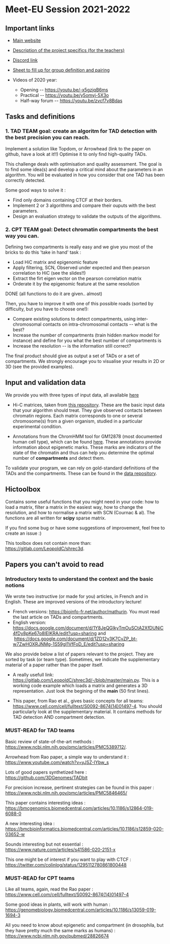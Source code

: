 # Meet-EU Session 2021-2022

## Important links

* [Main website](https://hdsu-bioquant.github.io/meet-eu-2021/)
* [Description of the project specifics (for the teachers)](https://docs.google.com/document/d/1UfugMVAMy_YdhosHKuZ0v9oKOideTGDI5eKdwWZIUK4/edit)
* [Discord link](https://discord.gg/kscA9FfUru)
* [Sheet to fill up for group definition and pairing](https://docs.google.com/spreadsheets/d/1Rn3PVAmTvKFZmIiuem7xGvYscvawnPb4Q-Dd7TjSo0E/edit?usp=sharing)
* Videos of 2020 year:

    * Opening -- https://youtu.be/-x5gzjqB6ms  
    * Practical -- https://youtu.be/y5omyj-5X3o  
    * Half-way forum -- https://youtu.be/zvcf7v8Bdas



## Tasks and definitions 

### 1. TAD TEAM goal: create an algoritm for TAD detection with the best precision you can reach.
Implement a solution like Topdom, or Arrowhead (link to the paper on github, have a look at it!!)
Optimise it to only find high-quality TADs.

This challenge deals with optimisation and quality assessment. The goal is to find some idea(s) and develop a critical mind about the parameters in an algorithm. You will be evaluated in how you consider that one TAD has been correctly detected.

Some good ways to solve it :  

- Find only domains containing CTCF at their borders.  
- Implement 2 or 3 algorithms and compare their ouputs with the best parameters.  
- Design an evaluation strategy to validate the outputs of the algorithms.


### 2. CPT TEAM goal: Detect chromatin compartments the best way you can.

Defining two compartments is really easy and we give you most of the bricks to do this 'take in hand' task :  

- Load HiC matrix and epigenomic feature  
- Apply filtering, SCN, Observed under expected and then pearson correlation to HiC (see the slides!!)  
- Extract the firt eigen vector on the pearson correlation matrix  
- Orderate it by the epigenomic feature at the same resolution  
    
DONE (all functions to do it are given.. almost)
    
    
Then, you have to improve it with one of this possible roads (sorted by difficulty, but you have to choose one!):  

- Compare existing solutions to detect compartments, using inter-chromosomal contacts on intra-chromosomal contacts -- what is the best?  
- Increase the number of compartments (train hidden markov model for instance) and define for you what the best number of compartments is  
- Increase the resolution -- is the information still correct? 
    

The final product should give as output a set of TADs or a set of compartments. We strongly encourage you to visualise your results in 2D or 3D (see the provided examples). 

## Input and validation data 

We provide you with three types of input data, all available [here](http://www.lcqb.upmc.fr/meetu/)

- Hi-C matrices, taken from [this repository](ftp://ftp.ncbi.nlm.nih.gov/geo/series/GSE63nnn/GSE63525/suppl). These are the basic input data that your algorithm should treat. They give observed contacts between chromatin regions. Each matrix corresponds to one or several chromosome(s) from a given organism, studied in a particular experimental condition.

- Annotations from the ChromHMM tool for GM12878 (most documented human cell type), which can be found [here](https://egg2.wustl.edu/roadmap/data/byFileType/chromhmmSegmentations/ChmmModels/coreMarks/jointModel/final/E116_15_coreMarks_stateno.bed.gz). These annotations provide information about epigenetic marks. These marks are indicators of the state of the chromatin and thus can help you determine the optimal number of **compartments** and detect them.

To validate your program, we can rely on gold-standard definitions of the TADs and the compartments. These can be found in the [data repository](http://www.lcqb.upmc.fr/meetu/).

## Hictoolbox 
Contains some useful functions that you might need in your code: how to load a matrix, filter a matrix in the easiest way, how to change the resolution, and how to normalise a matrix with SCN (Cournac & al). The functions are all written for **scipy** sparse matrix.

If you find some bug or have some suggestions of improvement, feel free to create an issue :)

This toolbox does not contain more than: https://gitlab.com/LeopoldC/shrec3d.

## Papers you can't avoid to read

### Introductory texts to understand the context and the basic notions  
We wrote two instructive (or made for you) articles, in French and in English. These are improved versions of the introductory lecture!  
- French versions: https://bioinfo-fr.net/author/mathurin. You must read the last article on TADs and compartments.  
- English version: https://docs.google.com/document/d/1Y8JeQGIkyTmOuSCtA2XfDUNiC4fDy8pKe67o8IEIKRA/edit?usp=sharing
and
 https://docs.google.com/document/d/1ZD12v3K7CvZP_bt-w7ZwHOXRJNMg-1S59gI1VfFoD_E/edit?usp=sharing

We also provide below a list of papers relevant to the project. They are sorted by task (or team type). Sometimes, we indicate the supplementary material of a paper rather than the paper itself.

- A really usefull link: https://gitlab.com/LeopoldC/shrec3d/-/blob/master/main.py. This is a working code example which loads a matrix and generates a 3D representation. Just look the begining of the **main** (50 first lines).

- This paper, from Rao et al., gives basic concepts for all teams: https://www.cell.com/cell/fulltext/S0092-8674(14)01497-4. You should particularly look at the supplementary material. It contains methods for TAD detection AND compartment detection.


### MUST-READ for TAD teams

Basic review of state-of-the-art methods : https://www.ncbi.nlm.nih.gov/pmc/articles/PMC5389712/.

Arrowhead from Rao paper, a simple way to understand it : https://www.youtube.com/watch?v=yJSZ-IYbw_s

Lots of good papers synthetized here : https://github.com/3DGenomes/TADbit

For precision increase, pertinent strategies can be found in this paper : https://www.ncbi.nlm.nih.gov/pmc/articles/PMC5846465/

This paper contains interesting ideas : https://bmcgenomics.biomedcentral.com/articles/10.1186/s12864-019-6088-0

A new interesting idea : https://bmcbioinformatics.biomedcentral.com/articles/10.1186/s12859-020-03652-w

Sounds interesting but not essential : https://www.nature.com/articles/s41586-020-2151-x

This one might be of interest if you want to play with CTCF : https://twitter.com/colinlog/status/1295112780861800448

### MUST-READ for CPT teams

Like all teams, again, read the Rao paper : https://www.cell.com/cell/fulltext/S0092-8674(14)01497-4

Some good ideas in plants, will work with human : https://genomebiology.biomedcentral.com/articles/10.1186/s13059-019-1694-3

All you need to know about epigenetic and compartment (in drosophila, but they have pretty much the same marks as humans) : https://www.ncbi.nlm.nih.gov/pubmed/28826674


